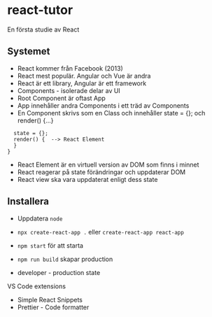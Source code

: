 # react-tutor
En första studie av React

## Systemet

* React kommer från Facebook (2013)
* React mest populär. Angular och Vue är andra
* React är ett library, Angular är ett framework
* Components - isolerade delar av UI
* Root Component är oftast App
* App innehåller andra Components i ett träd av Components
* En Component skrivs som en Class och innehåller state = {}; och render() {...}

```class Like {
  state = {};
  render() {  --> React Element
  }
}
```

* React Element är en virtuell version av DOM som finns i minnet
* React reagerar på state förändringar och uppdaterar DOM
* React view ska vara uppdaterat enligt dess state



## Installera

* Uppdatera ```node```
* ```npx create-react-app .``` eller ```create-react-app react-app```


* ```npm start``` för att starta
* ```npm run build``` skapar production
* developer - production state

VS Code extensions
* Simple React Snippets
* Prettier - Code formatter

